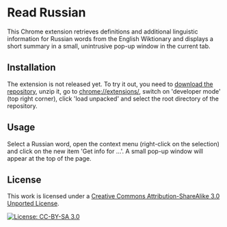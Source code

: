 # Read Russian

This Chrome extension retrieves definitions and additional linguistic information for Russian words from the English Wiktionary and displays a short summary in a small, unintrusive pop-up window in the current tab.

## Installation

The extension is not released yet. To try it out, you need to [download the repository](https://github.com/kldtz/read-russian/archive/master.zip), unzip it, go to [chrome://extensions/](chrome://extensions/), switch on 'developer mode' (top right corner), click 'load unpacked' and select the root directory of the repository.

## Usage

Select a Russian word, open the context menu (right-click on the selection) and click on the new item 'Get info for ...'. A small pop-up window will appear at the top of the page.

## License

This work is licensed under a [Creative Commons Attribution-ShareAlike 3.0 Unported License](http://creativecommons.org/licenses/by-sa/3.0/). 

[![License: CC-BY-SA 3.0](https://i.creativecommons.org/l/by-sa/3.0/80x15.png)](http://creativecommons.org/licenses/by-sa/3.0/)